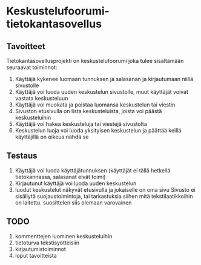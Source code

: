 # Keskustelufoorumi-tietokantasovellus

## Tavoitteet
 Tietokantasovellusprojekti on keskustelufoorumi joka tulee sisältämään seuraavat toiminnot:
 1. Käyttäjä kykenee luomaan tunnuksen ja salasanan ja kirjautumaan niillä sivustolle
 2. Käyttäjä voi luoda uuden keskustelun sivustolle, muut käyttäjät voivat vastata keskusteluun
 3. Käyttäjä voi muokata ja poistaa luomansa keskustelun tai viestin
 4. Sivuston etusivulla on lista keskusteluista, joista voi päästä keskusteluihin
 5. Käyttäjä voi hakea keskusteluja tai viestejä sivustolta
 6. Keskustelun luoja voi luoda yksityisen keskustelun ja päättää keillä käyttäjillä on oikeus nähdä se

## Testaus
1. Käyttäjä voi luoda käyttäjätunnuksen (käyttäjät ei tällä hetkellä tietokannassa, salasanat eivät toimi)
2. Kirjautunut käyttäjä voi luoda uuden keskustelun
3. luodut keskustelut näkyvät etusivulla ja jokaiselle on oma sivu
Sivusto ei sisällytä suojaustoimintoja, tai tarkastuksia siihen mitä tekstilaatikkoihin on laitettu. suosittelen siis olemaan varovainen

## TODO
1. kommenttejen luominen keskusteluihin
2. tietoturva tekstisyötteisiin
3. kirjautumistoiminnot
4. loput tavoitteista

